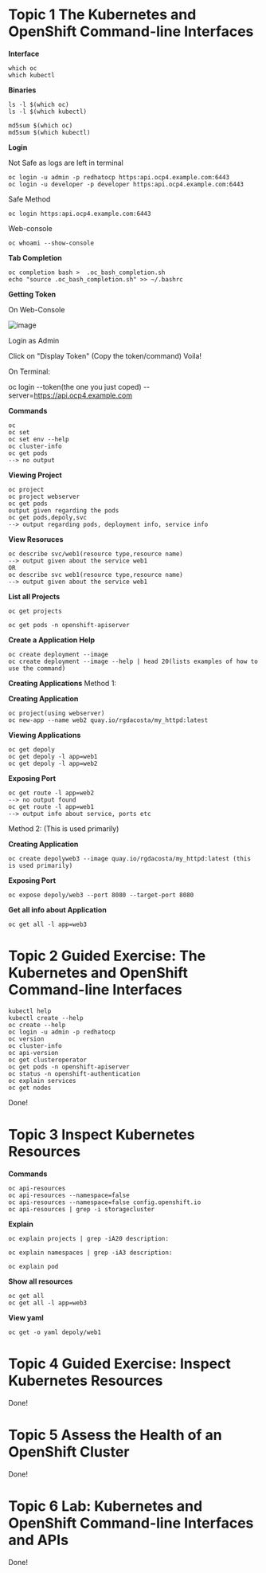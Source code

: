 # Topic 1 The Kubernetes and OpenShift Command-line Interfaces

**Interface**

```
which oc
which kubectl
```
 
**Binaries**

```
ls -l $(which oc)
ls -l $(which kubectl)

md5sum $(which oc)
md5sum $(which kubectl)
```

**Login**

Not Safe as logs are left in terminal

```
oc login -u admin -p redhatocp https:api.ocp4.example.com:6443
oc login -u developer -p developer https:api.ocp4.example.com:6443
```

Safe Method
```
oc login https:api.ocp4.example.com:6443
```

Web-console
```
oc whoami --show-console
```

**Tab Completion**
```
oc completion bash >  .oc_bash_completion.sh
echo "source .oc_bash_completion.sh" >> ~/.bashrc
```

**Getting Token**

On Web-Console

![image](https://github.com/user-attachments/assets/6ac7e0b1-701c-42dd-a1ae-0de04f25065a)

Login as Admin

Click on "Display Token"
(Copy the token/command)
Voila!

On Terminal:

oc login --token(the one you just coped) --server=https://api.ocp4.example.com

**Commands**
```
oc
oc set
oc set env --help
oc cluster-info
oc get pods
--> no output
```

**Viewing Project**

```
oc project
oc project webserver
oc get pods
output given regarding the pods
oc get pods,depoly,svc
--> output regarding pods, deployment info, service info
```

**View Resoruces**

```
oc describe svc/web1(resource type,resource name)
--> output given about the service web1
OR
oc describe svc web1(resource type,resource name)
--> output given about the service web1
```

**List all Projects**

```
oc get projects
```

``` 
oc get pods -n openshift-apiserver
```

**Create a Application Help**

```
oc create deployment --image
oc create deployment --image --help | head 20(lists examples of how to use the command)
```

**Creating Applications**
Method 1:

**Creating Application**

```
oc project(using webserver)
oc new-app --name web2 quay.io/rgdacosta/my_httpd:latest
```

**Viewing Applications**

```
oc get depoly
oc get depoly -l app=web1
oc get depoly -l app=web2
```

**Exposing Port**

```
oc get route -l app=web2
--> no output found
oc get route -l app=web1
--> output info about service, ports etc
```

Method 2: (This is used primarily)

**Creating Application**

```
oc create depolyweb3 --image quay.io/rgdacosta/my_httpd:latest (this is used primarily)
```

**Exposing Port**

```
oc expose depoly/web3 --port 8080 --target-port 8080
```

**Get all info about Application**

```
oc get all -l app=web3
```

# Topic 2 Guided Exercise: The Kubernetes and OpenShift Command-line Interfaces

```
kubectl help
kubectl create --help
oc create --help
oc login -u admin -p redhatocp
oc version
oc cluster-info
oc api-version
oc get clusteroperator
oc get pods -n openshift-apiserver
oc status -n openshift-authentication
oc explain services
oc get nodes 
```

Done!

# Topic 3 Inspect Kubernetes Resources

**Commands**

```
oc api-resources
oc api-resources --namespace=false
oc api-resources --namespace=false config.openshift.io
oc api-resources | grep -i storagecluster
```

**Explain**

```
oc explain projects | grep -iA20 description:
```

```
oc explain namespaces | grep -iA3 description:
```

```
oc explain pod
```

**Show all resources**

```
oc get all 
oc get all -l app=web3
```

**View yaml**

```
oc get -o yaml depoly/web1
```

# Topic 4 Guided Exercise: Inspect Kubernetes Resources
Done!

# Topic 5 Assess the Health of an OpenShift Cluster
Done!

# Topic 6 Lab: Kubernetes and OpenShift Command-line Interfaces and APIs
Done!
